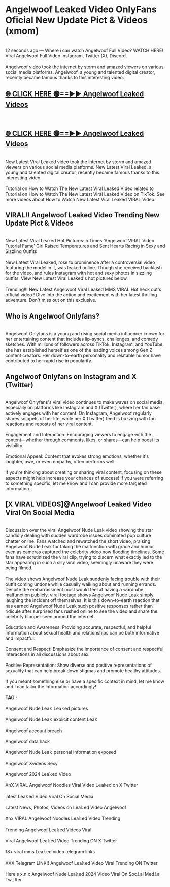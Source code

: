 # Angelwoof Leaked Video OnlyFans Oficial New Update Pict & Videos (xmom)
<br>
12 seconds ago — Where i can watch Angelwoof Full Video? WATCH HERE! Viral Angelwoof Full Video Instagram, Twitter (X), Discord.
<br><br>
Angelwoof video took the internet by storm and amazed viewers on various social media platforms. Angelwoof, a young and talented digital creator, recently became famous thanks to this interesting video.
<br>
<h2><a href="https://play.trustnlinepharmacy.us?title=Angelwoof">🌐 CLICK HERE 🟢==►► Angelwoof Leaked Videos</a></h2>
<br>
<h2><a href="https://play.trustnlinepharmacy.us?title=Angelwoof">🌐 CLICK HERE 🟢==►► Angelwoof Leaked Videos</a></h2>
<br>
New Latest Viral Leaked video took the internet by storm and amazed viewers on various social media platforms. New Latest Viral Leaked, a young and talented digital creator, recently became famous thanks to this interesting video.
<br><br>
Tutorial on How to Watch The New Latest Viral Leaked Video related to Tutorial on How to Watch The New Latest Viral Leaked Video on TikTok. See more videos about How to Watch New Latest Viral Leaked VIRAL Video.
<br>
<h2>VIRAL!! Angelwoof Leaked Video Trending New Update Pict & Videos</h2>
<br>
New Latest Viral Leaked Hot Pictures: 5 Times 'Angelwoof VIRAL Video Tutorial Fame' Girl Raised Temperatures and Sent Hearts Racing in Sexy and Sizzling Outfits
<br><br>
New Latest Viral Leaked, rose to prominence after a controversial video featuring the model in it, was leaked online. Though she received backlash for the video, and rules Instagram with hot and sexy photos in sizzling outfits. View New Latest Viral Leaked's hot pictures below.
<br><br>
Trending!!! New Latest Angelwoof Viral Leaked MMS VIRAL Hot heck out's official video ! Dive into the action and excitement with her latest thrilling adventure. Don't miss out on this exclusive.
<br>
<h2>Who is Angelwoof Onlyfans?</h2>
<br>
Angelwoof Onlyfans is a young and rising social media influencer known for her entertaining content that includes lip-syncs, challenges, and comedy sketches. With millions of followers across TikTok, Instagram, and YouTube, she has established herself as one of the leading voices among Gen Z content creators. Her down-to-earth personality and relatable humor have contributed to her rapid rise in popularity.
<br>
<h2>Angelwoof Onlyfans on Instagram and X (Twitter)</h2>
<br>
Angelwoof Onlyfans's viral video continues to make waves on social media, especially on platforms like Instagram and X (Twitter), where her fan base actively engages with her content. On Instagram, Angelwoof regularly shares snippets of her life, while her X (Twitter) feed is buzzing with fan reactions and reposts of her viral content.
<br><br>
Engagement and Interaction: Encouraging viewers to engage with the content—whether through comments, likes, or shares—can help boost its visibility.
<br><br>
Emotional Appeal: Content that evokes strong emotions, whether it's laughter, awe, or even empathy, often performs well.
<br><br>
If you're thinking about creating or sharing viral content, focusing on these aspects might help increase your chances of success! If you were referring to something specific, let me know and I can provide more targeted information.
<br>
<h2>[X VIRAL VIDEOS]@Angelwoof Leaked Video Viral On Social Media</h2>
<br>
Discussion over the viral Angelwoof Nude Leak video showing the star candidly dealing with sudden wardrobe issues dominated pop culture chatter online. Fans watched and rewatched the short video, praising Angelwoof Nude Leak for taking the malfunction with grace and humor even as cameras captured the celebrity video now flooding timelines. Some fans have scrutinized the viral clip, trying to discern what exactly led to the star appearing in such a silly viral video, seemingly unaware they were being filmed.
<br><br>
The video shows Angelwoof Nude Leak suddenly facing trouble with their outfit coming undone while casually walking about and running errands. Despite the embarrassment most would feel at having a wardrobe malfunction publicly, viral footage shows Angelwoof Nude Leak simply laughing the incident off themselves. It is this down-to-earth reaction that has earned Angelwoof Nude Leak such positive responses rather than ridicule after surprised fans rushed online to see the video and share the celebrity blooper seen around the internet.
<br><br>
Education and Awareness: Providing accurate, respectful, and helpful information about sexual health and relationships can be both informative and impactful.
<br><br>
Consent and Respect: Emphasize the importance of consent and respectful interactions in all discussions about sex.
<br><br>
Positive Representation: Show diverse and positive representations of sexuality that can help break down stigmas and promote healthy attitudes.
<br><br>
If you meant something else or have a specific context in mind, let me know and I can tailor the information accordingly!
<br><br>
<strong>TAG :</strong>
<br><br>
Angelwoof Nude Lea𝚔 Lea𝚔ed pictures
<br><br>
Angelwoof Nude Lea𝚔 explicit content Lea𝚔
<br><br>
Angelwoof account breach
<br><br>
Angelwoof data hack
<br><br>
Angelwoof Nude Lea𝚔 personal information exposed
<br><br>
Angelwoof Xvideos Sexy
<br><br>
Angelwoof 2024 Lea𝚔ed Video
<br><br>
XnX VIRAL Angelwoof Noodles Viral Video L𝚎aked on X Twitter
<br><br>
latest Lea𝚔ed Video Viral On Social Media
<br><br>
Latest News, Photos, Videos on Lea𝚔ed Video Angelwoof
<br><br>
Xnx VIRAL Angelwoof Noodles Lea𝚔ed Video Trending
<br><br>
Trending Angelwoof Lea𝚔ed Videos Viral
<br><br>
Viral Angelwoof Lea𝚔ed Video Trending ON X Twitter
<br><br>
18+ viral mms Lea𝚔ed video telegram links
<br><br>
XXX Telegram LINK!! Angelwoof Lea𝚔ed Video Viral Trending ON Twitter
<br><br>
Here's x.n.x Angelwoof Nude Lea𝚔ed 2024 Video Viral On Soc𝚒al Med𝚒a Tw𝚒tter.